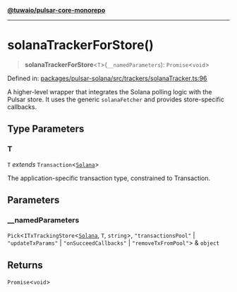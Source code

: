 [**@tuwaio/pulsar-core-monorepo**](../../../README.md)

***

# solanaTrackerForStore()

> **solanaTrackerForStore**\<`T`\>(`__namedParameters`): `Promise`\<`void`\>

Defined in: [packages/pulsar-solana/src/trackers/solanaTracker.ts:96](https://github.com/TuwaIO/pulsar-core/blob/f8e82052c304404b9a8504de7ebd7c17c4293051/packages/pulsar-solana/src/trackers/solanaTracker.ts#L96)

A higher-level wrapper that integrates the Solana polling logic with the Pulsar store.
It uses the generic `solanaFetcher` and provides store-specific callbacks.

## Type Parameters

### T

`T` *extends* `Transaction`\<[`Solana`](../enumerations/SolanaTransactionTracker.md#solana)\>

The application-specific transaction type, constrained to Transaction.

## Parameters

### \_\_namedParameters

`Pick`\<`ITxTrackingStore`\<[`Solana`](../enumerations/SolanaTransactionTracker.md#solana), `T`, `string`\>, `"transactionsPool"` \| `"updateTxParams"` \| `"onSucceedCallbacks"` \| `"removeTxFromPool"`\> & `object`

## Returns

`Promise`\<`void`\>
